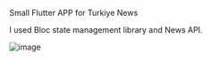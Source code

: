 Small Flutter APP for Turkiye News

I used Bloc state management library and News API.

![image](https://user-images.githubusercontent.com/73945604/220101431-7e2d763f-cd4d-4728-b8f5-93c2e9d9ccea.png)
